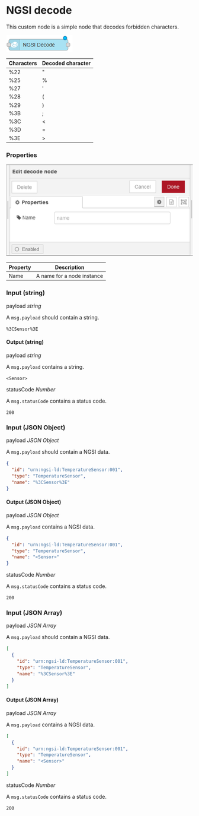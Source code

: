 # NGSI decode

This custom node is a simple node that decodes forbidden characters.

![](https://raw.githubusercontent.com/lets-fiware/node-red-contrib-letsfiware-NGSI/gh-pages/images/decode/decode-01.png)

| Characters | Decoded character |
| ---------- | ----------------- |
| %22        | "                 |
| %25        | %                 |
| %27        | '                 |
| %28        | (                 |
| %29        | )                 |
| %3B        | ;                 |
| %3C        | <                 |
| %3D        | =                 |
| %3E        | >                 |

### Properties

![](https://raw.githubusercontent.com/lets-fiware/node-red-contrib-letsfiware-NGSI/gh-pages/images/decode/decode-02.png)

| Property    | Description                     |
| ----------- | ------------------------------- |
| Name        | A name for a node instance      |

### Input (string)

payload *string*

A `msg.payload` should contain a string.

```text
%3CSensor%3E
```

#### Output (string)

payload *string*

A `msg.payload` contains a string.

```text
<Sensor>
```

statusCode *Number*

A `msg.statusCode` contains a status code.

```text
200
```

### Input (JSON Object)

payload *JSON Object*

A `msg.payload` should contain a NGSI data.

```json
{
  "id": "urn:ngsi-ld:TemperatureSensor:001",
  "type": "TemperatureSensor",
  "name": "%3CSensor%3E"
}
```

#### Output (JSON Object)

payload *JSON Object*

A `msg.payload` contains a NGSI data.

```json
{
  "id": "urn:ngsi-ld:TemperatureSensor:001",
  "type": "TemperatureSensor",
  "name": "<Sensor>"
}
```

statusCode *Number*

A `msg.statusCode` contains a status code.

```text
200
```

### Input (JSON Array)

payload *JSON Array*

A `msg.payload` should contain a NGSI data.

```json
[
  {
    "id": "urn:ngsi-ld:TemperatureSensor:001",
    "type": "TemperatureSensor",
    "name": "%3CSensor%3E"
  }
]
```

#### Output (JSON Array)

payload *JSON Array*

A `msg.payload` contains a NGSI data.

```json
[
  {
    "id": "urn:ngsi-ld:TemperatureSensor:001",
    "type": "TemperatureSensor",
    "name": "<Sensor>"
  }
]
```

statusCode *Number*

A `msg.statusCode` contains a status code.

```text
200
```
